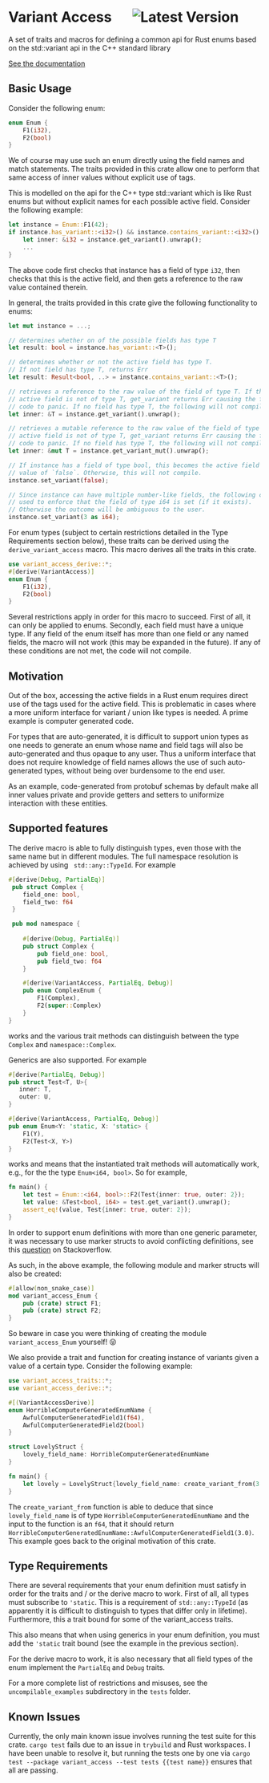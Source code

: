 # Variant Access &emsp; ![Latest Version] 

[Latest Version]: https://img.shields.io/crates/v/variant_access.svg
[crates.io]: https://crates.io/crates/variant_access
A set of traits and macros for defining a common api for Rust enums based on the std::variant api in the C++ standard library

[See the documentation](https://docs.rs/variant_access_traits) 
## Basic Usage

Consider the following enum:
``` rust
enum Enum {
    F1(i32),
    F2(bool)
} 
```
We of course may use such an enum directly using the field names and match statements.
The traits provided in this crate allow one to perform that same access of inner values without
explicit use of tags. 

This is modelled on the api for the C++ type std::variant which is like Rust enums but without explicit
names for each possible active field. Consider the following example:
``` rust
let instance = Enum::F1(42);
if instance.has_variant::<i32>() && instance.contains_variant::<i32>().unwrap() {
    let inner: &i32 = instance.get_variant().unwrap();
    ...
}
```
The above code first checks that instance has a field of type `i32`, then checks that this is the active field,
and then gets a reference to the raw value contained therein.

In general, the traits provided in this crate give the following functionality to enums:
```rust
let mut instance = ...;

// determines whether on of the possible fields has type T
let result: bool = instance.has_variant::<T>();

// determines whether or not the active field has type T.
// If not field has type T, returns Err
let result: Result<bool, ..> = instance.contains_variant::<T>();

// retrieves a reference to the raw value of the field of type T. If the
// active field is not of type T, get_variant returns Err causing the following
// code to panic. If no field has type T, the following will not compile.
let inner: &T = instance.get_variant().unwrap();

// retrieves a mutable reference to the raw value of the field of type T. If the
// active field is not of type T, get_variant returns Err causing the following
// code to panic. If no field has type T, the following will not compile.
let inner: &mut T = instance.get_variant_mut().unwrap();   

// If instance has a field of type bool, this becomes the active field with
// value of `false`. Otherwise, this will not compile.
instance.set_variant(false);

// Since instance can have multiple number-like fields, the following can be
// used to enforce that the field of type i64 is set (if it exists).
// Otherwise the outcome will be ambiguous to the user.
instance.set_variant(3 as i64);
```
For enum types (subject to certain restrictions detailed in the Type Requirements section below), these traits can be
 derived using the `derive_variant_access` macro. This macro derives all the traits in this crate. 
``` rust
use variant_access_derive::*; 
#[derive(VariantAccess)]
enum Enum {
    F1(i32),
    F2(bool)
}
```

Several restrictions apply in order for this macro to succeed. First of all, it can only be applied to enums.
Secondly, each field must have a unique type. If any field of the enum itself has more than one field or any 
named fields, the macro will not work (this may be expanded in the future). If any of these conditions are not met,
the code will not compile.
## Motivation

Out of the box, accessing the active fields in a Rust enum requires direct use of the tags used for the active field.
This is problematic in cases where a more uniform interface for variant / union like types is needed. A prime example is
computer generated code.

For types that are auto-generated, it is difficult to support union types as one needs to generate an enum whose name
and field tags will also be auto-generated and thus opaque to any user. Thus a uniform interface that does not require
knowledge of field names allows the use of such auto-generated types, without being over burdensome to the end user.

As an example, code-generated from protobuf schemas by default make all 
inner values private and provide getters and setters to uniformize interaction with these entities.

## Supported features

The derive macro is able to fully distinguish types, even those with the same name but in different modules. The full 
namespace resolution is achieved by using ``` std::any::TypeId```. For example
```rust
#[derive(Debug, PartialEq)]
 pub struct Complex {
    field_one: bool,
    field_two: f64
 }

 pub mod namespace {
    
    #[derive(Debug, PartialEq)]
    pub struct Complex {
        pub field_one: bool,
        pub field_two: f64
    }

    #[derive(VariantAccess, PartialEq, Debug)]
    pub enum ComplexEnum {
        F1(Complex),
        F2(super::Complex)
    }
}
```
works and the various trait methods can distinguish between the type ```Complex``` and ```namespace::Complex```.

Generics are also supported. For example 
```rust
#[derive(PartialEq, Debug)]
pub struct Test<T, U>{
   inner: T,
   outer: U,
}

#[derive(VariantAccess, PartialEq, Debug)]
pub enum Enum<Y: 'static, X: 'static> {
    F1(Y),
    F2(Test<X, Y>)
}
``` 
works and means that the instantiated trait methods will automatically work, e.g., for the 
the type ```Enum<i64, bool>```. So for example, 
```rust
fn main() {
    let test = Enum::<i64, bool>::F2(Test{inner: true, outer: 2});
    let value: &Test<bool, i64> = test.get_variant().unwrap();
    assert_eq!(value, Test{inner: true, outer: 2});
}
```
In order to support enum definitions with more than one generic parameter, it was necessary to use
marker structs to avoid conflicting definitions, see this [question](https://stackoverflow.com/questions/52281091/can-i-avoid-eager-ambiguity-resolution-for-trait-implementations-with-generics/52692592#52692592) on Stackoverflow.

As such, in the above example, the following module and marker structs will also be created:
```rust
#[allow(non_snake_case)]
mod variant_access_Enum {
    pub (crate) struct F1;
    pub (crate) struct F2;
}
```
So beware in case you were thinking of creating the module ```variant_access_Enum``` yourself! :stuck_out_tongue_closed_eyes:

We also provide a trait and function for creating instance of variants given a value of a certain type. Consider the
 following example:
 ```rust
 use variant_access_traits::*;
 use variant_access_derive::*;

 #[(VariantAccessDerive)]
 enum HorribleComputerGeneratedEnumName {
     AwfulComputerGeneratedField1(f64),
     AwfulComputerGeneratedField2(bool)
 }

 struct LovelyStruct {
     lovely_field_name: HorribleComputerGeneratedEnumName
 }

 fn main() {
     let lovely = LovelyStruct{lovely_field_name: create_variant_from(3.0)};
 }

```
The `create_variant_from` function is able to deduce that since `lovely_field_name` is of type `HorribleComputerGeneratedEnumName`
and the input to the function is an `f64`, that it should return `HorribleComputerGeneratedEnumName::AwfulComputerGeneratedField1(3.0)`.
This example goes back to the original motivation of this crate.
## Type Requirements

There are several requirements that your enum definition must satisfy in order for the traits and / or the 
derive macro to work. First of all, all types must subscribe to `'static`. This is a requirement of ```std::any::TypeId```
(as apparently it is difficult to distinguish to types that differ only in lifetime). Furthermore, this a trait bound
for some of the variant_access traits. 

This also means that when using generics in your enum definition, you must add the `'static` trait bound (see the 
example in the previous section).

For the derive macro to work, it is also necessary that all field types of the enum implement the `PartialEq` and `Debug`
traits.

For a more complete list of restrictions and misuses, see the `uncompilable_examples` subdirectory in the `tests` folder.

## Known Issues
Currently, the only main known issue involves running the test suite for this crate. `cargo test` fails due to an
issue in `trybuild` and Rust workspaces. I have been unable to resolve it, but running the tests one by one
via `cargo test --package variant_access --test tests {{test name}}` ensures that all are passing. 